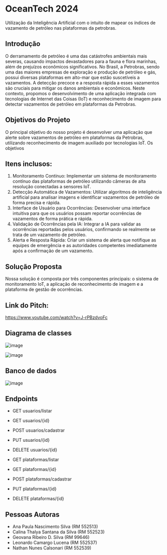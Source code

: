 # OceanTech 2024

Utilização da Inteligência Artificial com o intuito de mapear os índices de vazamento de petróleo nas plataformas da petrobras.
 
## Introdução 
O derramamento de petróleo é uma das catástrofes ambientais mais severas, causando impactos devastadores para a fauna e flora marinhas, além de prejuízos econômicos significativos. No Brasil, a Petrobras, sendo uma das maiores empresas de exploração e produção de petróleo e gás, possui diversas plataformas em alto-mar que estão suscetíveis a vazamentos. A detecção precoce e a resposta rápida a esses vazamentos são cruciais para mitigar os danos ambientais e econômicos. Neste contexto, propomos o desenvolvimento de uma aplicação integrada com tecnologias de Internet das Coisas (IoT) e reconhecimento de imagem para detectar vazamentos de petróleo em plataformas da Petrobras. 

## Objetivos do Projeto 
O principal objetivo do nosso projeto é desenvolver uma aplicação que alerte sobre vazamentos de petróleo em plataformas da Petrobras, utilizando reconhecimento de imagem auxiliado por tecnologias IoT. Os objetivos 

## Itens inclusos: 
1.	Monitoramento Contínuo: Implementar um sistema de monitoramento contínuo das plataformas de petróleo utilizando câmeras de alta resolução conectadas a sensores IoT. 
2.	Detecção Automática de Vazamentos: Utilizar algoritmos de inteligência artificial para analisar imagens e identificar vazamentos de petróleo de forma precisa e rápida. 
3.	Interface de Usuário para Ocorrências: Desenvolver uma interface intuitiva para que os usuários possam reportar ocorrências de vazamentos de forma prática e rápida. 
4.	Validação de Ocorrências pela IA: Integrar a IA para validar as ocorrências reportadas pelos usuários, confirmando se realmente se trata de um vazamento de petróleo. 
5.	Alerta e Resposta Rápida: Criar um sistema de alerta que notifique as equipes de emergência e as autoridades competentes imediatamente após a confirmação de um vazamento. 

## Solução Proposta 
Nossa solução é composta por três componentes principais: o sistema de monitoramento IoT, a aplicação de reconhecimento de imagem e a plataforma de gestão de ocorrências. 

## Link do Pitch:

https://www.youtube.com/watch?v=J-rPBzdvoFc

## Diagrama de classes
![image](https://github.com/NathanNunesCalsonari/GS-OceanTech/assets/130010914/02a26587-4618-4978-977d-3d59e9587fd8)

![image](https://github.com/NathanNunesCalsonari/GS-OceanTech/assets/130010914/ac920012-f71b-4f2b-b62b-10a7581a2293)

## Banco de dados

![image](https://github.com/NathanNunesCalsonari/GS-OceanTech/assets/130010914/76cd6e04-964b-49ce-abf2-3325a0dbd3df)

## Endpoints

- GET usuarios/listar
- GET usuarios/{id}
- POST usuarios/cadastrar
- PUT usuarios/{id}
- DELETE usuarios/{id}

- GET plataformas/listar
- GET plataformas/{id}
- POST plataformas/cadastrar
- PUT plataformas/{id}
- DELETE plataformas/{id} 

## Pessoas Autoras

- Ana Paula Nascimento Silva (RM 552513) 
- Calina Thalya Santana da Silva (RM 552523) 
- Geovana Ribeiro D. Silva (RM 99646) 
- Leonardo Camargo Lucena (RM 552537)
- Nathan Nunes Calsonari (RM 552539) 

